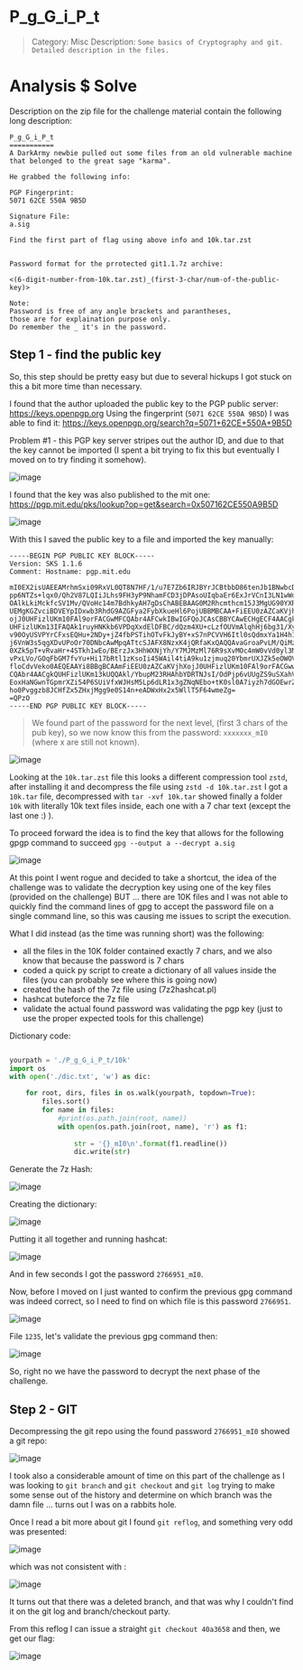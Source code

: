 # P_g_G_i_P_t

> Category: Misc
> Description: ```Some basics of Cryptography and git. Detailed description in the files.```

# Analysis $ Solve

Description on the zip file for the challenge material contain the following long description:

```
P_g_G_i_P_t
===========
A DarkArmy newbie pulled out some files from an old vulnerable machine 
that belonged to the great sage "karma".

He grabbed the following info:

PGP Fingerprint: 
5071 62CE 550A 9B5D

Signature File: 
a.sig

Find the first part of flag using above info and 10k.tar.zst


Password format for the prrotected git1.1.7z archive: 

<(6-digit-number-from-10k.tar.zst)_(first-3-char/num-of-the-public-key)>

Note: 
Password is free of any angle brackets and parantheses, 
those are for explaination purpose only.
Do remember the _ it's in the password.
```

## Step 1 - find the public key

So, this step should be pretty easy but due to several hickups I got stuck on this a bit more time than necessary.

I found that the author uploaded the public key to the PGP public server: https://keys.openpgp.org
Using the fingerprint (`5071 62CE 550A 9B5D`) I was able to find it: https://keys.openpgp.org/search?q=5071+62CE+550A+9B5D

Problem #1 - this PGP key server stripes out the author ID, and due to that the key cannot be imported (I spent a bit trying to fix this but eventually I moved on to try finding it somehow).

![image](https://user-images.githubusercontent.com/69213271/94382143-a769e300-0109-11eb-8ef7-75d56544a2fd.png)

I found that the key was also published to the mit one: https://pgp.mit.edu/pks/lookup?op=get&search=0x507162CE550A9B5D

![image](https://user-images.githubusercontent.com/69213271/94382305-2e1ec000-010a-11eb-9a9a-c9b5e0dc5a19.png)

With this I saved the public key to a file and imported the key manually:

```
-----BEGIN PGP PUBLIC KEY BLOCK-----
Version: SKS 1.1.6
Comment: Hostname: pgp.mit.edu

mI0EX2isUAEEAMrhmSxi09RxVL0QT8N7HF/1/u7E7Zb6IRJBYrJCBtbbD86tenJb1BNwbcDs
pp6NTZs+lqx0/Qh2V87LQIiJLhs9FH3yP9NhamFCD3jDPAsoUIqbaEr6ExJrVCnI3LN1wWq5
OAlkLkiMckfcSV1Mv/QVoHc14m7BdhkyAH7gDsChABEBAAG0M2Rhcmthcm15J3MgUG90YXRv
UEMgKGZvciBDVEYpIDxwb3RhdG9AZGFya2FybXkueHl6PojUBBMBCAA+FiEEU0zAZCaKVjhX
ojJ0UHFizlUKm10FAl9orFACGwMFCQAbr4AFCwkIBwIGFQoJCAsCBBYCAwECHgECF4AACgkQ
UHFizlUKm13IFAQAk1ruyHNKkb6VPDqXxdElDFBC/dQzm4XU+cLzfOUVmAlqhHj6bg31/Xy9
v90OyUSVPYrCFxsEQHu+2NDy+jZ4fbPSTihOTvFkJyBY+xS7nPCVVH6Itl0sQdmxYa1H4h14
j6VnW3s5qgXDvUPoOr70DNbcAwMpqATtcSJAFX8NzxK4jQRfaKxQAQQAvaGroaPvLM/QiMzY
0XZk5pT+vRvaHr+4STkh1wEo/BErzJx3HhWXNjYh/Y7MJMzMl76R9sXvMOc4mW0vVd0yl3M/
vPxLVo/GOqFbGM7fvYu+Hi17bRtl1zKsoIi45WAil4tiA9ku1zjmuq20YbmrUXJZk5eOWOVa
floCdvVeko0AEQEAAYi8BBgBCAAmFiEEU0zAZCaKVjhXojJ0UHFizlUKm10FAl9orFACGwwF
CQAbr4AACgkQUHFizlUKm13kUQQAkl/YbupM23RHAhbYDRTNJsI/OdPjp6vUUgZS9uSXahV3
EoxHaNGwnTGpmrXZi54P6SUiVfxWJHsM5Lp6dLR1x3gZNqNEbo+tK0sl0A7iyzh7dGOEwrZF
ho0Pvggzb8JCHfZx5ZHxjMgg9e0S14n+eADWxHx2x5WllT5F64wmeZg=
=QPzO
-----END PGP PUBLIC KEY BLOCK-----
```

> We found part of the password for the next level, (first 3 chars of the pub key), so we now know this from the password: `xxxxxxx_mI0` (where x are still not known).

![image](https://user-images.githubusercontent.com/69213271/94382401-8ce43980-010a-11eb-92a5-2954586065bb.png)

Looking at the `10k.tar.zst` file this looks a different compression tool `zstd`, after installing it and decompress the file using `zstd -d 10k.tar.zst` I got a `10k.tar` file, decompressed with `tar -xvf 10k.tar` showed finally a folder `10k` with literally 10k text files inside, each one with a 7 char text (except the last one :) ).

To proceed forward the idea is to find the key that allows for the following gpgp command to succeed `gpg --output a --decrypt a.sig`

![image](https://user-images.githubusercontent.com/69213271/94383061-f2d1c080-010c-11eb-9f0b-304f518cdf6a.png)


At this point I went rogue and decided to take a shortcut, the idea of the challenge was to validate the decryption key using one of the key files (provided on the challenge) BUT ... there are 10K files and I was not able to quickly find the command lines of gpg to accept the password file on a single command line, so this was causing me issues to script the execution.


What I did instead (as the time was running short) was the following:

- all the files in the 10K folder contained exactly 7 chars, and we also know that because the password is 7 chars
- coded a quick py script to create a dictionary of all values inside the files (you can probably see where this is going now)
- created the hash of the 7z file using (7z2hashcat.pl)
- hashcat buteforce the 7z file
- validate the actual found password was validating the pgp key (just to use the proper expected tools for this challenge)

Dictionary code:

```python

yourpath = './P_g_G_i_P_t/10k'
import os
with open('./dic.txt', 'w') as dic:

    for root, dirs, files in os.walk(yourpath, topdown=True):
        files.sort()
        for name in files:
            #print(os.path.join(root, name))
            with open(os.path.join(root, name), 'r') as f1:
                
                str = '{}_mI0\n'.format(f1.readline())
                dic.write(str)
```

Generate the 7z Hash:

![image](https://user-images.githubusercontent.com/69213271/94382766-eef16e80-010b-11eb-9042-df0d2d5d4f73.png)

Creating the dictionary:

![image](https://user-images.githubusercontent.com/69213271/94383143-2f9db780-010d-11eb-8f3f-537b2a2be9a5.png)

Putting it all together and running hashcat:

![image](https://user-images.githubusercontent.com/69213271/94383296-99b65c80-010d-11eb-9583-7b38a765e9c8.png)

And in few seconds I got the password `2766951_mI0`.

Now, before I moved on I just wanted to confirm the previous gpg command was indeed correct, so I need to find on which file is this password `2766951`.

![image](https://user-images.githubusercontent.com/69213271/94383389-e69a3300-010d-11eb-8593-994ba9c4b348.png)

File `1235`, let's validate the previous gpg command then:

![image](https://user-images.githubusercontent.com/69213271/94383436-0c273c80-010e-11eb-868a-e7611dbaf6a4.png)

So, right no we have the password to decrypt the next phase of the challenge.

## Step 2 - GIT

Decompressing the git repo using the found password `2766951_mI0` showed a git repo:

![image](https://user-images.githubusercontent.com/69213271/94383513-47297000-010e-11eb-81a9-bae46982d124.png)

I took also a considerable amount of time on this part of the challenge as I was looking to `git branch` and `git checkout` and `git log` trying to make some sense out of the history and determine on which branch was the damn file ... turns out I was on a rabbits hole.

Once I read a bit more about git I found `git reflog`, and something very odd was presented:

![image](https://user-images.githubusercontent.com/69213271/94383632-9c658180-010e-11eb-8712-188dbbe3f420.png)

which was not consistent with :

![image](https://user-images.githubusercontent.com/69213271/94383659-b0a97e80-010e-11eb-8f2f-3a88bdf6d6cb.png)

It turns out that there was a deleted branch, and that was why I couldn't find it on the git log and branch/checkout party.

From this reflog I can issue a straight `git checkout 40a3658` and then, we get our flag:

![image](https://user-images.githubusercontent.com/69213271/94383777-f9f9ce00-010e-11eb-8871-868dd026a730.png)

